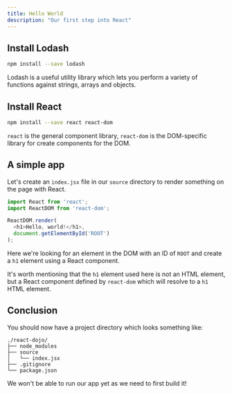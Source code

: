 ```yaml
---
title: Hello World
description: "Our first step into React"
---
```


## Install Lodash

```sh
npm install --save lodash
```

Lodash is a useful utility library which lets you perform a variety of functions against strings, arrays and objects.

## Install React

```sh
npm install --save react react-dom
```

`react` is the general component library, `react-dom` is the DOM-specific library for create components for the DOM.

## A simple app

Let's create an `index.jsx` file in our `source` directory to render something on the page with React.

```js
import React from 'react';
import ReactDOM from 'react-dom';

ReactDOM.render(
  <h1>Hello, world!</h1>,
  document.getElementById('ROOT')
);
```

Here we're looking for an element in the DOM with an ID of `ROOT` and create a `h1` element using a React component.

It's worth mentioning that the `h1` element used here is not an HTML element, but a React component defined by `react-dom` which will resolve to a `h1` HTML element.

## Conclusion

You should now have a project directory which looks something like:

```
./react-dojo/
├── node_modules
├── source
│   └── index.jsx
├── .gitignore
└── package.json
```

We won't be able to run our app yet as we need to first build it!